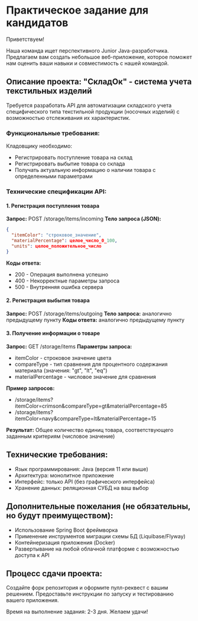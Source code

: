 # Практическое задание для кандидатов

Приветствуем!

Наша команда ищет перспективного Junior Java-разработчика. Предлагаем вам создать небольшое веб-приложение, которое поможет нам оценить ваши навыки и совместимость с нашей командой.

## Описание проекта: "СкладОк" - система учета текстильных изделий

Требуется разработать API для автоматизации складского учета специфического типа текстильной продукции (носочных изделий) с возможностью отслеживания их характеристик.

### Функциональные требования:

Кладовщику необходимо:
* Регистрировать поступление товара на склад
* Регистрировать выбытие товара со склада
* Получать актуальную информацию о наличии товара с определенными параметрами

### Технические спецификации API:

#### 1. Регистрация поступления товара
**Запрос:** POST /storage/items/incoming
**Тело запроса (JSON):**
```json
{
  "itemColor": "строковое_значение",
  "materialPercentage": целое_число_0_100,
  "units": целое_положительное_число
}
```
**Коды ответа:**
* 200 - Операция выполнена успешно
* 400 - Некорректные параметры запроса
* 500 - Внутренняя ошибка сервера

#### 2. Регистрация выбытия товара
**Запрос:** POST /storage/items/outgoing
**Тело запроса:** аналогично предыдущему пункту
**Коды ответа:** аналогично предыдущему пункту

#### 3. Получение информации о товаре
**Запрос:** GET /storage/items
**Параметры запроса:**
* itemColor - строковое значение цвета
* compareType - тип сравнения для процентного содержания материала (значения: "gt", "lt", "eq")
* materialPercentage - числовое значение для сравнения

**Пример запросов:**
* /storage/items?itemColor=crimson&compareType=gt&materialPercentage=85
* /storage/items?itemColor=navy&compareType=lt&materialPercentage=15

**Результат:** Общее количество единиц товара, соответствующего заданным критериям (числовое значение)

## Технические требования:

* Язык программирования: Java (версия 11 или выше)
* Архитектура: монолитное приложение
* Интерфейс: только API (без графического интерфейса)
* Хранение данных: реляционная СУБД на ваш выбор

## Дополнительные пожелания (не обязательны, но будут преимуществом):

* Использование Spring Boot фреймворка
* Применение инструментов миграции схемы БД (Liquibase/Flyway)
* Контейнеризация приложения (Docker)
* Развертывание на любой облачной платформе с возможностью доступа к API

## Процесс сдачи проекта:

Создайте форк репозитория и оформите пулл-реквест с вашим решением. Предоставьте инструкции по запуску и тестированию вашего приложения.

Время на выполнение задания: 2-3 дня. Желаем удачи!
